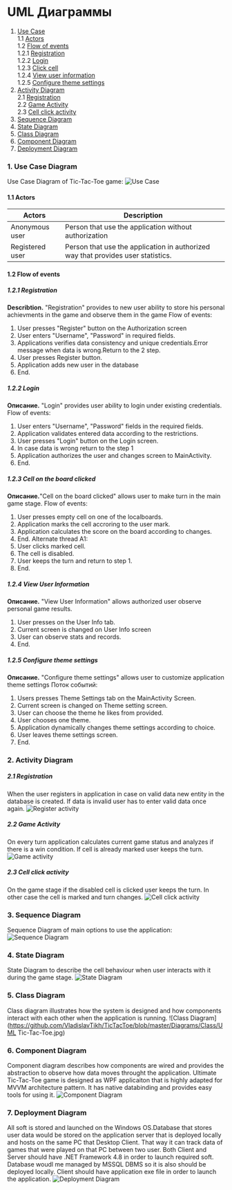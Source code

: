 # UML Диаграммы
1. [Use Case](#1)<br>
1.1 [Actors](#1.1)<br>
1.2 [Flow of events](#1.2)<br>
1.2.1 [Registration](#1.2.1)<br>
1.2.2 [Login](#1.2.2)<br>
1.2.3 [Click cell](#1.2.3)<br>
1.2.4 [View user information](#1.2.4)<br>
1.2.5 [Configure theme settings](#1.2.5)<br>
2. [Activity Diagram](#2)<br>
2.1 [Registration](#2.1)<br>
2.2 [Game Activity](#2.2)<br>
2.3 [Cell click activity](#2.3)<br>
3. [Sequence Diagram](#3)
4. [State Diagram](#4)
5. [Class Diagram](#5)
6. [Component Diagram](#6)
7. [Deployment Diagram](#7)



### 1. Use Case Diagram<a name="1"></a>
Use Case Diagram of Tic-Tac-Toe game:
![Use Case](https://github.com/VladislavTikh/TicTacToe/blob/master/Diagrams/UseCase/UseCase.jpg)
#### 1.1 Actors<a name="1.1"></a>
Actors | Description
--- | ---
Anonymous user|Person that use the application without authorization
Registered user|Person that use the application in authorized way that provides user statistics.

#### 1.2 Flow of events<a name="1.2"></a>
##### 1.2.1 Registration<a name="1.2.1"></a>
**Describtion.** "Registration" provides to new user ability to store his personal achievments in the game and observe them in the game 
Flow of events:
1. User presses "Register" button on the Authorization screen
2. User enters "Username", "Password" in required fields.
4. Applications verifies data consistency and unique credentials.Error message when data is wrong.Return to the 2 step.
5. User presses Register button.
6. Application adds new user in the database
7. End.
##### 1.2.2 Login<a name="1.2.2"></a>
**Описание.** "Login" provides user ability to login under existing credentials.
Flow of events:
1. User enters "Username", "Password" fields in the required fields.
2. Application validates entered data according to the restrictions.
3. User presses "Login" button on the Login screen.
4. In case data is wrong return to the step 1
5. Application authorizes the user and changes screen to MainActivity.
6. End.
##### 1.2.3 Cell on the board clicked<a name="1.2.3"></a>
**Описание.**"Cell on the board clicked" allows user to make turn in the main game stage.
Flow of events:
1. User presses empty cell on one of the localboards.
2. Application marks the cell accroring to the user mark.
3. Application calculates the score on the board according to changes.
4. End.
Alternate thread А1:
1. User clicks marked cell.
2. The cell is disabled.
3. User keeps the turn and return to step 1.
4. End.
##### 1.2.4 View User Information<a name="1.2.4"></a>
**Описание.** "View User Information" allows authorized user observe personal game results.
1. User presses on the User Info tab.
2. Current screen is changed on User Info screen
3. User can observe stats and records.
4. End.
##### 1.2.5 Configure theme settings<a name="1.2.5"></a> 
**Описание.** "Configure theme settings" allows user to customize application theme settings
Поток событий:
1. Users presses Theme Settings tab on the MainActivity Screen.
2. Current screen is changed on Theme setting screen.
3. User can choose the theme he likes from provided.
4. User chooses one theme.
5. Application dynamically changes theme settings according to choice. 
6. User leaves theme settings screen.
8. End.
### 2. Activity Diagram<a name="2"></a>
##### 2.1 Registration<a name="2.1"></a> 
When the user registers in application in case on valid data new entity in the database is created. If data is invalid user has to enter
valid data once again.
![Register activity](https://github.com/VladislavTikh/TicTacToe/blob/master/Diagrams/Activity/RegistrationActivity.jpg)
##### 2.2 Game Activity<a name="2.2"></a> 
On every turn application calculates current game status and analyzes if there is a win condition. If cell is already marked user keeps the turn.
![Game activity](https://github.com/VladislavTikh/TicTacToe/blob/master/Diagrams/Activity/GameActivity.jpg)
##### 2.3 Cell click activity <a name="2.3"></a> 
On the game stage if the disabled cell is clicked user keeps the turn. In other case the cell is marked and turn changes.
![Cell click activity](https://github.com/VladislavTikh/TicTacToe/blob/master/Diagrams/Activity/CellActivity.jpg) 
### 3. Sequence Diagram<a name="3"></a>
Sequence Diagram of main options to use the application:
![Sequence Diagram](https://github.com/VladislavTikh/TicTacToe/blob/master/Diagrams/Sequence/SequenceDiagram.jpg)
### 4. State Diagram<a name="4"></a>
State Diagram to describe the cell behaviour when user interacts with it during the game stage.
![State Diagram](https://github.com/VladislavTikh/TicTacToe/blob/master/Diagrams/State/StateDiagram.jpg)
### 5. Class Diagram<a name="5"></a>
Class diagram illustrates how the system is designed and how components interact with each other when the application is running.
![Class Diagram](https://github.com/VladislavTikh/TicTacToe/blob/master/Diagrams/Class/UML Tic-Tac-Toe.jpg)
### 6. Component Diagram<a name="6"></a>
Component diagram describes how components are wired and provides the abstraction to observe how data moves throught the application. 
Ultimate Tic-Tac-Toe game is designed as WPF applicaiton that is highly adapted for MVVM architecture pattern. It has native databinding and provides easy tools for using it.
![Component Diagram](https://github.com/VladislavTikh/TicTacToe/blob/master/Diagrams/Component/Component.jpg)
### 7. Deployment Diagram<a name="7"></a>
All soft is stored and launched on the Windows OS.Database that stores user data would be stored on the application server that is deployed locally and hosts on the same PC that Desktop Client. That way it can track data of games that were played on that PC between two user. Both Client and Server should have .NET Framework 4.8 in order to launch required soft. Database woudl me managed by MSSQL DBMS so it is also should be deployed locally. Client should have application exe file in order to launch the application.
![Deployment Diagram](https://github.com/VladislavTikh/TicTacToe/blob/master/Diagrams/Deployment/Deployment.jpg)




